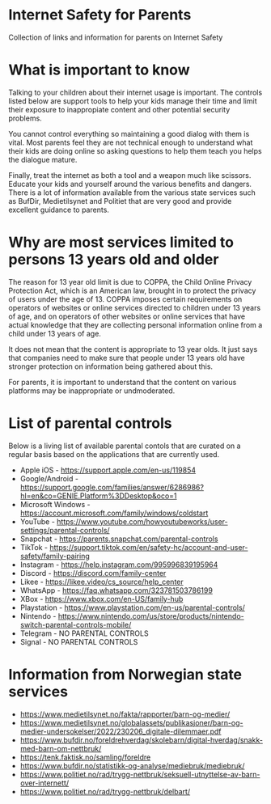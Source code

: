 # Internet Safety for Parents
Collection of links and information for parents on Internet Safety

# What is important to know
Talking to your children about their internet usage is important. The controls listed below are support tools to help your kids
manage their time and limit their exposure to inappropiate content and other potential security problems.

You cannot control everything so maintaining a good dialog with them is vital. Most parents feel they are not technical enough to
understand what their kids are doing online so asking questions to help them teach you helps the dialogue mature.  

Finally, treat the internet as both a tool and a weapon much like scissors. Educate your kids and yourself around the various benefits
and dangers. There is a lot of information available from the various state services such as BufDir, Medietilsynet and Politiet that are
very good and provide excellent guidance to parents.

# Why are most services limited to persons 13 years old and older
The reason for 13 year old limit is due to COPPA, the Child Online Privacy Protection Act, which is an American law, brought in
to protect the privacy of users under the age of 13. COPPA imposes certain requirements on operators of websites or online services 
directed to children under 13 years of age, and on operators of other websites or online services that have actual knowledge 
that they are collecting personal information online from a child under 13 years of age.  

It does not mean that the content is appropriate to 13 year olds. It just says that companies need to make sure that people under
13 years old have stronger protection on information being gathered about this.  

For parents, it is important to understand that the content on various platforms may be inappropriate or undmoderated.  

# List of parental controls

Below is a living list of available parental contols that are curated on a regular basis based on the applications that are currently
used.

* Apple iOS - https://support.apple.com/en-us/119854
* Google/Android - https://support.google.com/families/answer/6286986?hl=en&co=GENIE.Platform%3DDesktop&oco=1
* Microsoft Windows - https://account.microsoft.com/family/windows/coldstart
* YouTube - https://www.youtube.com/howyoutubeworks/user-settings/parental-controls/
* Snapchat - https://parents.snapchat.com/parental-controls
* TikTok - https://support.tiktok.com/en/safety-hc/account-and-user-safety/family-pairing
* Instagram - https://help.instagram.com/995996839195964
* Discord - https://discord.com/family-center
* Likee - https://likee.video/cs_source/help_center
* WhatsApp - https://faq.whatsapp.com/323781503786199
* XBox - https://www.xbox.com/en-US/family-hub
* Playstation - https://www.playstation.com/en-us/parental-controls/
* Nintendo - https://www.nintendo.com/us/store/products/nintendo-switch-parental-controls-mobile/
* Telegram - NO PARENTAL CONTROLS
* Signal - NO PARENTAL CONTROLS   

# Information from Norwegian state services

* https://www.medietilsynet.no/fakta/rapporter/barn-og-medier/
* https://www.medietilsynet.no/globalassets/publikasjoner/barn-og-medier-undersokelser/2022/230206_digitale-dilemmaer.pdf
* https://www.bufdir.no/foreldrehverdag/skolebarn/digital-hverdag/snakk-med-barn-om-nettbruk/
* https://tenk.faktisk.no/samling/foreldre
* https://www.bufdir.no/statistikk-og-analyse/mediebruk/mediebruk/
* https://www.politiet.no/rad/trygg-nettbruk/seksuell-utnyttelse-av-barn-over-internett/
* https://www.politiet.no/rad/trygg-nettbruk/delbart/
